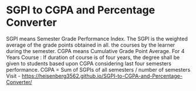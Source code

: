 # SGPI to CGPA and Percentage Converter
 SGPI means Semester Grade Performance Index. The SGPI is the weighted average of the grade points obtained in all. the courses by the learner during the semester.  CGPA means Cumulative Grade Point Average. For 4 Years Course : If duration of course is of four years, the degree shall be given to students based upon CGPA considering last four semesters performance.  CGPA = Sum of SGPIs of all semesters / number of semesters
Visit - https://heisenberg3562.github.io/SGPI-to-CGPA-and-Percentage-Converter/
